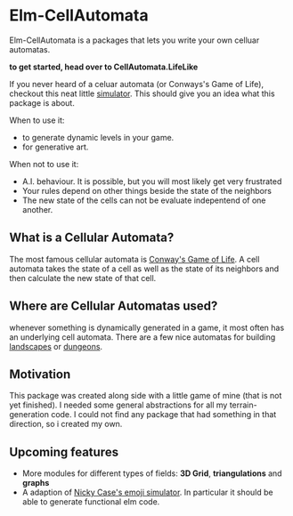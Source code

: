 # Elm-CellAutomata
Elm-CellAutomata is a packages that lets you write your own celluar automatas.

**to get started, head over to CellAutomata.LifeLike**

If you never heard of a celuar automata (or Conways's Game of Life),  
checkout this neat little [simulator](https://ncase.me/simulating/model/). This should give you an idea what this package is about.

When to use it:
* to generate dynamic levels in your game.
* for generative art.

When not to use it:
* A.I. behaviour. It is possible, but you will most likely get very frustrated
* Your rules depend on other things beside the state of the neighbors
* The new state of the cells can not be evaluate indepentend of one another.

## What is a Cellular Automata?
The most famous cellular automata is [Conway's Game of Life](https://en.wikipedia.org/wiki/Conway%27s_Game_of_Life).
A cell automata takes the state of a cell as well as the state of its neighbors
and then calculate the new state of that cell.

## Where are Cellular Automatas used?
whenever something is dynamically generated in a game, it most often has an underlying cell automata.
There are a few nice automatas for building [landscapes](https://mewo2.com/notes/terrain/) or [dungeons](http://www.roguebasin.com/index.php?title=Cellular_Automata_Method_for_Generating_Random_Cave-Like_Levels).

## Motivation
This package was created along side with a little game of mine (that is not yet finished).
I needed some general abstractions for all my terrain-generation code.
I could not find any package that had something in that direction,
so i created my own.

## Upcoming features
* More modules for different types of fields: **3D Grid**, **triangulations** and **graphs**
* A adaption of [Nicky Case's emoji simulator](https://ncase.me/simulating/model/).
In particular it should be able to generate functional elm code.